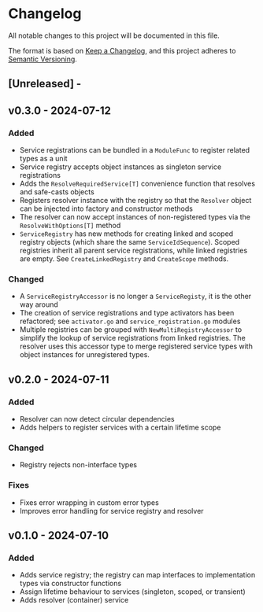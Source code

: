 # Changelog

All notable changes to this project will be documented in this file.

The format is based on [Keep a Changelog](https://keepachangelog.com/en/1.1.0/),
and this project adheres to [Semantic Versioning](https://semver.org/spec/v2.0.0.html).

## [Unreleased] - 



## v0.3.0 - 2024-07-12

### Added

* Service registrations can be bundled in a `ModuleFunc` to register related types as a unit
* Service registry accepts object instances as singleton service registrations
* Adds the `ResolveRequiredService[T]` convenience function that resolves and safe-casts objects
* Registers resolver instance with the registry so that the `Resolver` object can be injected into factory and constructor methods
* The resolver can now accept instances of non-registered types via the `ResolveWithOptions[T]` method
* `ServiceRegistry` has new methods for creating linked and scoped registry objects (which share the same `ServiceIdSequence`). Scoped registries inherit all parent service registrations, while linked registries are empty. See `CreateLinkedRegistry` and `CreateScope` methods.
  
### Changed

* A `ServiceRegistryAccessor` is no longer a `ServiceRegisty`, it is the other way around
* The creation of service registrations and type activators has been refactored; see `activator.go` and `service_registration.go` modules
* Multiple registries can be grouped with `NewMultiRegistryAccessor` to simplify the lookup of service registrations from linked registries. The resolver uses this accessor type to merge registered service types with object instances for unregistered types.


## v0.2.0 - 2024-07-11

### Added

* Resolver can now detect circular dependencies
* Adds helpers to register services with a certain lifetime scope

### Changed

* Registry rejects non-interface types

### Fixes

* Fixes error wrapping in custom error types
* Improves error handling for service registry and resolver


## v0.1.0 - 2024-07-10

### Added

* Adds service registry; the registry can map interfaces to implementation types via constructor functions
* Assign lifetime behaviour to services (singleton, scoped, or transient)
* Adds resolver (container) service
